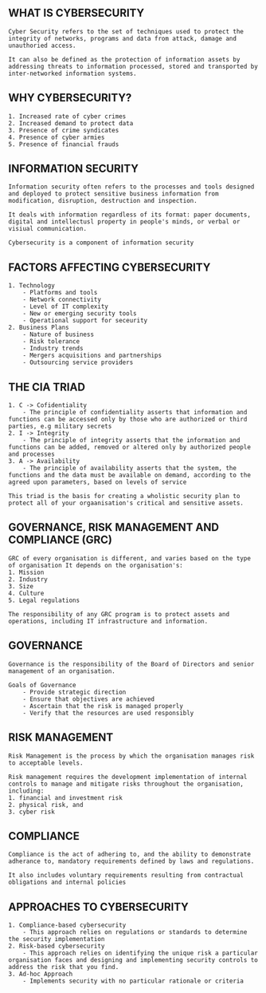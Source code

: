 WHAT IS CYBERSECURITY
------------------------------------------
```
Cyber Security refers to the set of techniques used to protect the integrity of networks, programs and data from attack, damage and unauthoried access.

It can also be defined as the protection of information assets by addressing threats to information processed, stored and transported by inter-networked information systems.
```

WHY CYBERSECURITY?
------------------------------------------
```
1. Increased rate of cyber crimes
2. Increased demand to protect data
3. Presence of crime syndicates
4. Presence of cyber armies
5. Presence of financial frauds
```

INFORMATION SECURITY
------------------------------------------
```
Information security often refers to the processes and tools designed and deployed to protect sensitive business information from modification, disruption, destruction and inspection.

It deals with information regardless of its format: paper documents, digital and intellectusl property in people's minds, or verbal or visiual communication.

Cybersecurity is a component of information security
```


FACTORS AFFECTING CYBERSECURITY
------------------------------------------
```
1. Technology
    - Platforms and tools
    - Network connectivity
    - Level of IT complexity
    - New or emerging security tools
    - Operational support for seceurity
2. Business Plans
    - Nature of business 
    - Risk tolerance
    - Industry trends
    - Mergers acquisitions and partnerships
    - Outsourcing service providers
```


THE CIA TRIAD
------------------------------------------
```
1. C -> Cofidentiality
    - The principle of confidentiality asserts that information and functions can be accessed only by those who are authorized or third parties, e.g military secrets
2. I -> Integrity
    - The principle of integrity asserts that the information and functions can be added, removed or altered only by authorized people and processes
3. A -> Availability
    - The principle of availability asserts that the system, the functions and the data must be available on demand, according to the agreed upon parameters, based on levels of service

This triad is the basis for creating a wholistic security plan to protect all of your orgaanisation's critical and sensitive assets.
```


GOVERNANCE, RISK MANAGEMENT AND COMPLIANCE (GRC)
------------------------------------------------
```
GRC of every organisation is different, and varies based on the type of organisation It depends on the organisation's:
1. Mission
2. Industry
3. Size
4. Culture
5. Legal regulations

The responsibility of any GRC program is to protect assets and operations, including IT infrastructure and information.
```


GOVERNANCE
------------------------------------------
```
Governance is the responsibility of the Board of Directors and senior management of an organisation.

Goals of Governance
    - Provide strategic direction
    - Ensure that objectives are achieved
    - Ascertain that the risk is managed properly
    - Verify that the resources are used responsibly
```


RISK MANAGEMENT
------------------------------------------
```
Risk Management is the process by which the organisation manages risk to acceptable levels. 

Risk management requires the development implementation of internal controls to manage and mitigate risks throughout the organisation, including:
1. financial and investment risk
2. physical risk, and
3. cyber risk
```


COMPLIANCE
------------------------------------------
```
Compliance is the act of adhering to, and the ability to demonstrate adherance to, mandatory requirements defined by laws and regulations.

It also includes voluntary requirements resulting from contractual obligations and internal policies
```


APPROACHES TO CYBERSECURITY
------------------------------------------
```
1. Compliance-based cybersecurity
    - This approach relies on regulations or standards to determine the security implementation
2. Risk-based cybersecurity
    - This approach relies on identifying the unique risk a particular organisation faces and designing and implementing security controls to address the risk that you find.
3. Ad-hoc Approach
    - Implements security with no particular rationale or criteria
```
